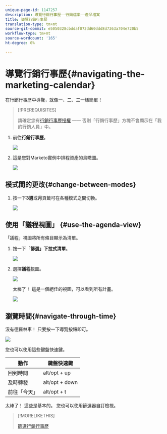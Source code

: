 ```yaml
---
unique-page-id: 1147257
description: 導覽行銷行事歷——行銷檔案——產品檔案
title: 導覽行銷行事歷
translation-type: tm+mt
source-git-commit: e5050328cbddaf072dd60ddd8d7363a704e720b5
workflow-type: tm+mt
source-wordcount: '165'
ht-degree: 0%

---
```



# 導覽行銷行事歷{#navigating-the-marketing-calendar}

在行銷行事歷中導覽，就像一、二、三一樣簡單！

>[!PREREQUISITES]
>
>請確定您有[行銷行事歷授權](/help/marketo/product-docs/core-marketo-concepts/marketing-calendar/understanding-the-calendar/issue-revoke-a-marketing-calendar-license.md) —— 否則「行銷行事歷」方塊不會顯示在「我的行銷人員」中。

1. 前往&#x200B;**行銷行事歷**。

   ![](assets/2017-05-10-15-30-47.png)

1. 這是您對Marketo實例中排程資產的鳥瞰圖。

   ![](assets/image2014-9-15-16-3a44-3a22.png)

## 模式間的更改{#change-between-modes}

1. 按一下&#x200B;**3週**&#x200B;或&#x200B;**月**&#x200B;頁籤可在各種模式之間切換。

   ![](assets/image2014-9-15-16-3a46-3a16.png)

## 使用「議程視圖」 {#use-the-agenda-view}

「議程」視圖將所有條目顯示為清單。

1. 按一下「**篩選」下拉式清單**。

   ![](assets/image2014-9-26-10-3a29-3a6.png)

1. 選擇&#x200B;**議程**&#x200B;視圖。

   ![](assets/image2014-9-26-10-3a29-3a36.png)

   太棒了！ 這是一個絕佳的視圖，可以看到所有計畫。

   ![](assets/image2014-9-26-10-3a30-3a9.png)

## 瀏覽時間{#navigate-through-time}

沒有德羅林車！ 只要按一下導覽按鈕即可。

![](assets/image2014-9-26-10-3a31-3a25.png)

您也可以使用這些鍵盤快速鍵。

| 動作 | 鍵盤快速鍵 |
|---|---|
| 回到時間 | alt/opt + up |
| 及時轉發 | alt/opt + down |
| 前往「今天」 | alt/opt + t |

太棒了！ 這些是基本的。 您也可以使用篩選器自訂檢視。

>[!MORELIKETHIS]
>
>[篩選行銷行事歷](/help/marketo/product-docs/core-marketo-concepts/marketing-calendar/working-with-the-calendar/filtering-the-marketing-calendar.md)
